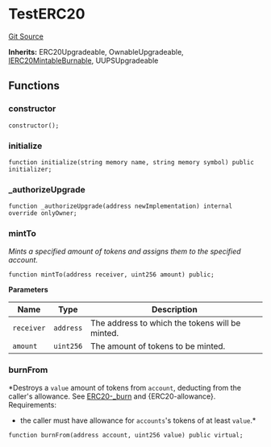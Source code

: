 # TestERC20
[Git Source](https://github.com-VargaElod23/Taraxa-project/bridge/blob/996f61a29d91a8326c805bfdad924088129ae1a7/src/lib/TestERC20.sol)

**Inherits:**
ERC20Upgradeable, OwnableUpgradeable, [IERC20MintableBurnable](/src/connectors/IERC20MintableBurnable.sol/interface.IERC20MintableBurnable.md), UUPSUpgradeable


## Functions
### constructor


```solidity
constructor();
```

### initialize


```solidity
function initialize(string memory name, string memory symbol) public initializer;
```

### _authorizeUpgrade


```solidity
function _authorizeUpgrade(address newImplementation) internal override onlyOwner;
```

### mintTo

*Mints a specified amount of tokens and assigns them to the specified account.*


```solidity
function mintTo(address receiver, uint256 amount) public;
```
**Parameters**

|Name|Type|Description|
|----|----|-----------|
|`receiver`|`address`|The address to which the tokens will be minted.|
|`amount`|`uint256`|The amount of tokens to be minted.|


### burnFrom

*Destroys a `value` amount of tokens from `account`, deducting from
the caller's allowance.
See [ERC20-_burn](/lib/beacon-light-client/lib/forge-std/src/mocks/MockERC20.sol/contract.MockERC20.md#_burn) and {ERC20-allowance}.
Requirements:
- the caller must have allowance for ``accounts``'s tokens of at least
`value`.*


```solidity
function burnFrom(address account, uint256 value) public virtual;
```

